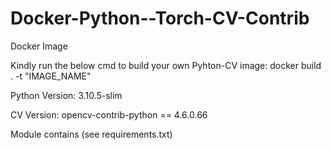 # Docker-Python--Torch-CV-Contrib
 Docker Image

Kindly run the below cmd to build your own Pyhton-CV image:
docker build . -t "IMAGE_NAME"

Python Version:
3.10.5-slim

CV Version:
opencv-contrib-python == 4.6.0.66

Module contains (see requirements.txt)
